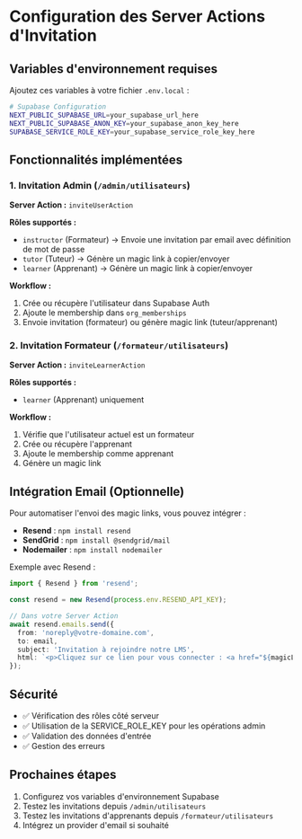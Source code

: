 # Configuration des Server Actions d'Invitation

## Variables d'environnement requises

Ajoutez ces variables à votre fichier `.env.local` :

```bash
# Supabase Configuration
NEXT_PUBLIC_SUPABASE_URL=your_supabase_url_here
NEXT_PUBLIC_SUPABASE_ANON_KEY=your_supabase_anon_key_here
SUPABASE_SERVICE_ROLE_KEY=your_supabase_service_role_key_here
```

## Fonctionnalités implémentées

### 1. Invitation Admin (`/admin/utilisateurs`)

**Server Action :** `inviteUserAction`

**Rôles supportés :**
- `instructor` (Formateur) → Envoie une invitation par email avec définition de mot de passe
- `tutor` (Tuteur) → Génère un magic link à copier/envoyer
- `learner` (Apprenant) → Génère un magic link à copier/envoyer

**Workflow :**
1. Crée ou récupère l'utilisateur dans Supabase Auth
2. Ajoute le membership dans `org_memberships`
3. Envoie invitation (formateur) ou génère magic link (tuteur/apprenant)

### 2. Invitation Formateur (`/formateur/utilisateurs`)

**Server Action :** `inviteLearnerAction`

**Rôles supportés :**
- `learner` (Apprenant) uniquement

**Workflow :**
1. Vérifie que l'utilisateur actuel est un formateur
2. Crée ou récupère l'apprenant
3. Ajoute le membership comme apprenant
4. Génère un magic link

## Intégration Email (Optionnelle)

Pour automatiser l'envoi des magic links, vous pouvez intégrer :

- **Resend** : `npm install resend`
- **SendGrid** : `npm install @sendgrid/mail`
- **Nodemailer** : `npm install nodemailer`

Exemple avec Resend :

```typescript
import { Resend } from 'resend';

const resend = new Resend(process.env.RESEND_API_KEY);

// Dans votre Server Action
await resend.emails.send({
  from: 'noreply@votre-domaine.com',
  to: email,
  subject: 'Invitation à rejoindre notre LMS',
  html: `<p>Cliquez sur ce lien pour vous connecter : <a href="${magicLink}">Se connecter</a></p>`
});
```

## Sécurité

- ✅ Vérification des rôles côté serveur
- ✅ Utilisation de la SERVICE_ROLE_KEY pour les opérations admin
- ✅ Validation des données d'entrée
- ✅ Gestion des erreurs

## Prochaines étapes

1. Configurez vos variables d'environnement Supabase
2. Testez les invitations depuis `/admin/utilisateurs`
3. Testez les invitations d'apprenants depuis `/formateur/utilisateurs`
4. Intégrez un provider d'email si souhaité

